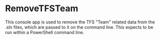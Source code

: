 # RemoveTFSTeam
This console app is used to remove the TFS "Team" related data from the .sln files, which are passed to it on the command line. This expects to be run within a PowerShell command line.
